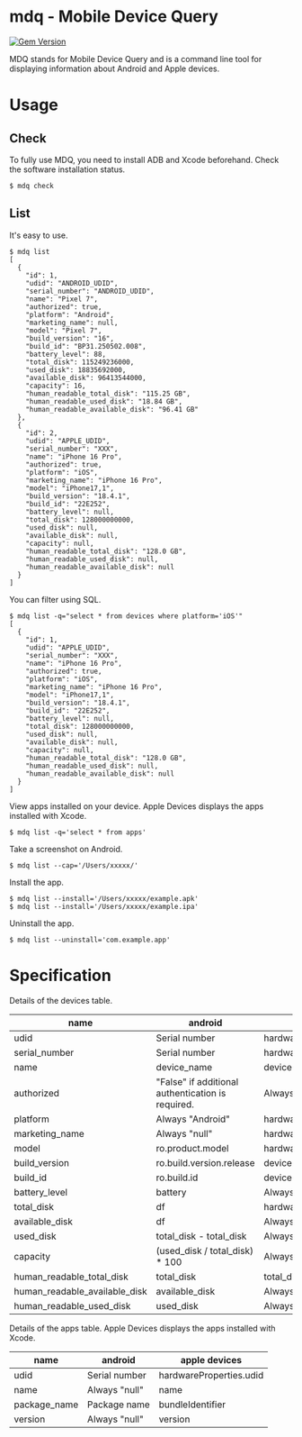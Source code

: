 <!---------------------------->
<!-- multilingual suffix: en, ja -->
<!-- no suffix: en -->
<!---------------------------->

<!-- $ mmg -y README.base.md -->

# mdq - Mobile Device Query

[![Gem Version](https://badge.fury.io/rb/mdq.svg)](https://badge.fury.io/rb/mdq)

MDQ stands for Mobile Device Query and is a command line tool for displaying information about Android and Apple devices.  

# Usage

## Check

To fully use MDQ, you need to install ADB and Xcode beforehand.
Check the software installation status.

```
$ mdq check
```

## List

It's easy to use.

```
$ mdq list
[
  {
    "id": 1,
    "udid": "ANDROID_UDID",
    "serial_number": "ANDROID_UDID",
    "name": "Pixel 7",
    "authorized": true,
    "platform": "Android",
    "marketing_name": null,
    "model": "Pixel 7",
    "build_version": "16",
    "build_id": "BP31.250502.008",
    "battery_level": 88,
    "total_disk": 115249236000,
    "used_disk": 18835692000,
    "available_disk": 96413544000,
    "capacity": 16,
    "human_readable_total_disk": "115.25 GB",
    "human_readable_used_disk": "18.84 GB",
    "human_readable_available_disk": "96.41 GB"
  },
  {
    "id": 2,
    "udid": "APPLE_UDID",
    "serial_number": "XXX",
    "name": "iPhone 16 Pro",
    "authorized": true,
    "platform": "iOS",
    "marketing_name": "iPhone 16 Pro",
    "model": "iPhone17,1",
    "build_version": "18.4.1",
    "build_id": "22E252",
    "battery_level": null,
    "total_disk": 128000000000,
    "used_disk": null,
    "available_disk": null,
    "capacity": null,
    "human_readable_total_disk": "128.0 GB",
    "human_readable_used_disk": null,
    "human_readable_available_disk": null
  }
]
```

You can filter using SQL.

```
$ mdq list -q="select * from devices where platform='iOS'"
[
  {
    "id": 1,
    "udid": "APPLE_UDID",
    "serial_number": "XXX",
    "name": "iPhone 16 Pro",
    "authorized": true,
    "platform": "iOS",
    "marketing_name": "iPhone 16 Pro",
    "model": "iPhone17,1",
    "build_version": "18.4.1",
    "build_id": "22E252",
    "battery_level": null,
    "total_disk": 128000000000,
    "used_disk": null,
    "available_disk": null,
    "capacity": null,
    "human_readable_total_disk": "128.0 GB",
    "human_readable_used_disk": null,
    "human_readable_available_disk": null
  }
]
```

View apps installed on your device.
Apple Devices displays the apps installed with Xcode.

```
$ mdq list -q='select * from apps'
```

Take a screenshot on Android.

```
$ mdq list --cap='/Users/xxxxx/'
```

Install the app.

```
$ mdq list --install='/Users/xxxxx/example.apk'
$ mdq list --install='/Users/xxxxx/example.ipa'
```

Uninstall the app.

```
$ mdq list --uninstall='com.example.app'
```



# Specification

Details of the devices table.

| name | android | apple devices |
| -- | -- | -- |
| udid | Serial number | hardwareProperties.udid |
| serial_number | Serial number | hardwareProperties.serialNumber |
| name | device_name | deviceProperties.name | 
| authorized | "False" if additional authentication is required. | Always "True" |
| platform | Always "Android" | hardwareProperties.platform |
| marketing_name | Always "null" | hardwareProperties.marketingName |
| model | ro.product.model | hardwareProperties.productType |
| build_version | ro.build.version.release | deviceProperties.osVersionNumber |
| build_id | ro.build.id | deviceProperties.osBuildUpdate | 
| battery_level | battery | Always "null" |
| total_disk | df | hardwareProperties.internalStorageCapacity |
| available_disk | df | Always "null" |
| used_disk | total_disk - total_disk | Always "null" |
| capacity | (used_disk / total_disk) * 100 | Always "null" |
| human_readable_total_disk | total_disk | total_disk |
| human_readable_available_disk | available_disk | Always "null" |
| human_readable_used_disk | used_disk | Always "null" |

Details of the apps table.
Apple Devices displays the apps installed with Xcode.

| name | android | apple devices |
| -- | -- | -- |
| udid | Serial number | hardwareProperties.udid |
| name | Always "null" | name |
| package_name | Package name | bundleIdentifier |
| version | Always "null" | version |